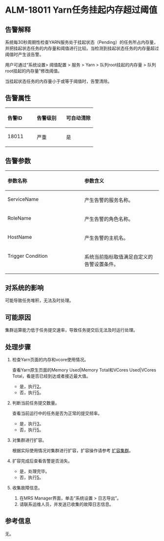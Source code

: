# ALM-18011 Yarn任务挂起内存超过阈值<a name="alm_18011"></a>

## 告警解释<a name="zh-cn_topic_0227101910_zh-cn_topic_0087039425_section43920869"></a>

系统每30秒周期性检查YARN服务处于挂起状态（Pending）的任务所占内存量，并把挂起状态任务的内存量和阈值进行比较。当检测到挂起状态任务的内存量超过阈值时产生该告警。

用户可通过“系统设置\> 阈值配置 \> 服务 \> Yarn \> 队列root挂起的内存量 \> 队列root挂起的内存量”修改阈值。

当挂起状态任务的内存量小于或等于阈值时，告警清除。

## 告警属性<a name="zh-cn_topic_0227101910_zh-cn_topic_0087039425_section59743502"></a>

<a name="zh-cn_topic_0227101910_zh-cn_topic_0087039425_table64843092"></a>
<table><thead align="left"><tr id="zh-cn_topic_0227101910_zh-cn_topic_0087039425_row10409628"><th class="cellrowborder" valign="top" width="33.33333333333333%" id="mcps1.1.4.1.1"><p id="zh-cn_topic_0227101910_zh-cn_topic_0087039425_p37873528"><a name="zh-cn_topic_0227101910_zh-cn_topic_0087039425_p37873528"></a><a name="zh-cn_topic_0227101910_zh-cn_topic_0087039425_p37873528"></a>告警ID</p>
</th>
<th class="cellrowborder" valign="top" width="33.33333333333333%" id="mcps1.1.4.1.2"><p id="zh-cn_topic_0227101910_zh-cn_topic_0087039425_p47856888"><a name="zh-cn_topic_0227101910_zh-cn_topic_0087039425_p47856888"></a><a name="zh-cn_topic_0227101910_zh-cn_topic_0087039425_p47856888"></a>告警级别</p>
</th>
<th class="cellrowborder" valign="top" width="33.33333333333333%" id="mcps1.1.4.1.3"><p id="zh-cn_topic_0227101910_zh-cn_topic_0087039425_p51202692"><a name="zh-cn_topic_0227101910_zh-cn_topic_0087039425_p51202692"></a><a name="zh-cn_topic_0227101910_zh-cn_topic_0087039425_p51202692"></a>可自动清除</p>
</th>
</tr>
</thead>
<tbody><tr id="zh-cn_topic_0227101910_zh-cn_topic_0087039425_row53777413"><td class="cellrowborder" valign="top" width="33.33333333333333%" headers="mcps1.1.4.1.1 "><p id="zh-cn_topic_0227101910_p431016914314"><a name="zh-cn_topic_0227101910_p431016914314"></a><a name="zh-cn_topic_0227101910_p431016914314"></a>18011</p>
</td>
<td class="cellrowborder" valign="top" width="33.33333333333333%" headers="mcps1.1.4.1.2 "><p id="zh-cn_topic_0227101910_p73091983110"><a name="zh-cn_topic_0227101910_p73091983110"></a><a name="zh-cn_topic_0227101910_p73091983110"></a>严重</p>
</td>
<td class="cellrowborder" valign="top" width="33.33333333333333%" headers="mcps1.1.4.1.3 "><p id="zh-cn_topic_0227101910_p2308169103111"><a name="zh-cn_topic_0227101910_p2308169103111"></a><a name="zh-cn_topic_0227101910_p2308169103111"></a>是</p>
</td>
</tr>
</tbody>
</table>

## 告警参数<a name="zh-cn_topic_0227101910_zh-cn_topic_0087039425_section820607"></a>

<a name="zh-cn_topic_0227101910_zh-cn_topic_0087039425_table66543927"></a>
<table><thead align="left"><tr id="zh-cn_topic_0227101910_zh-cn_topic_0087039425_row61284534"><th class="cellrowborder" valign="top" width="50%" id="mcps1.1.3.1.1"><p id="zh-cn_topic_0227101910_zh-cn_topic_0087039425_p65100236"><a name="zh-cn_topic_0227101910_zh-cn_topic_0087039425_p65100236"></a><a name="zh-cn_topic_0227101910_zh-cn_topic_0087039425_p65100236"></a>参数名称</p>
</th>
<th class="cellrowborder" valign="top" width="50%" id="mcps1.1.3.1.2"><p id="zh-cn_topic_0227101910_zh-cn_topic_0087039425_p38627770"><a name="zh-cn_topic_0227101910_zh-cn_topic_0087039425_p38627770"></a><a name="zh-cn_topic_0227101910_zh-cn_topic_0087039425_p38627770"></a>参数含义</p>
</th>
</tr>
</thead>
<tbody><tr id="zh-cn_topic_0227101910_zh-cn_topic_0087039425_row41841705"><td class="cellrowborder" valign="top" width="50%" headers="mcps1.1.3.1.1 "><p id="zh-cn_topic_0227101910_p9439174316"><a name="zh-cn_topic_0227101910_p9439174316"></a><a name="zh-cn_topic_0227101910_p9439174316"></a>ServiceName</p>
</td>
<td class="cellrowborder" valign="top" width="50%" headers="mcps1.1.3.1.2 "><p id="zh-cn_topic_0227101910_zh-cn_topic_0087039425_p48178601"><a name="zh-cn_topic_0227101910_zh-cn_topic_0087039425_p48178601"></a><a name="zh-cn_topic_0227101910_zh-cn_topic_0087039425_p48178601"></a>产生告警的服务名称。</p>
</td>
</tr>
<tr id="zh-cn_topic_0227101910_zh-cn_topic_0087039425_row30954226"><td class="cellrowborder" valign="top" width="50%" headers="mcps1.1.3.1.1 "><p id="zh-cn_topic_0227101910_zh-cn_topic_0087039425_p24264406"><a name="zh-cn_topic_0227101910_zh-cn_topic_0087039425_p24264406"></a><a name="zh-cn_topic_0227101910_zh-cn_topic_0087039425_p24264406"></a>RoleName</p>
</td>
<td class="cellrowborder" valign="top" width="50%" headers="mcps1.1.3.1.2 "><p id="zh-cn_topic_0227101910_p8405174319"><a name="zh-cn_topic_0227101910_p8405174319"></a><a name="zh-cn_topic_0227101910_p8405174319"></a>产生告警的角色名称。</p>
</td>
</tr>
<tr id="zh-cn_topic_0227101910_zh-cn_topic_0087039425_row39121107"><td class="cellrowborder" valign="top" width="50%" headers="mcps1.1.3.1.1 "><p id="zh-cn_topic_0227101910_zh-cn_topic_0087039425_p14693133"><a name="zh-cn_topic_0227101910_zh-cn_topic_0087039425_p14693133"></a><a name="zh-cn_topic_0227101910_zh-cn_topic_0087039425_p14693133"></a>HostName</p>
</td>
<td class="cellrowborder" valign="top" width="50%" headers="mcps1.1.3.1.2 "><p id="zh-cn_topic_0227101910_zh-cn_topic_0087039425_p49293152"><a name="zh-cn_topic_0227101910_zh-cn_topic_0087039425_p49293152"></a><a name="zh-cn_topic_0227101910_zh-cn_topic_0087039425_p49293152"></a>产生告警的主机名。</p>
</td>
</tr>
<tr id="zh-cn_topic_0227101910_row1987111012143"><td class="cellrowborder" valign="top" width="50%" headers="mcps1.1.3.1.1 "><p id="zh-cn_topic_0227101910_p189541711101411"><a name="zh-cn_topic_0227101910_p189541711101411"></a><a name="zh-cn_topic_0227101910_p189541711101411"></a>Trigger Condition</p>
</td>
<td class="cellrowborder" valign="top" width="50%" headers="mcps1.1.3.1.2 "><p id="zh-cn_topic_0227101910_p995431113148"><a name="zh-cn_topic_0227101910_p995431113148"></a><a name="zh-cn_topic_0227101910_p995431113148"></a>系统当前指标取值满足自定义的告警设置条件。</p>
</td>
</tr>
</tbody>
</table>

## 对系统的影响<a name="zh-cn_topic_0227101910_zh-cn_topic_0087039425_section7385465"></a>

可能导致任务堆积，无法及时处理。

## 可能原因<a name="zh-cn_topic_0227101910_zh-cn_topic_0087039425_section66469189"></a>

集群运算能力低于任务提交速率，导致任务提交后无法及时运行处理。

## 处理步骤<a name="zh-cn_topic_0227101910_section14111549283"></a>

1.  检查Yarn页面的内存和vcore使用情况。

    查看Yarn原生页面的Memory Used|Memory Total和VCores Used|VCores Total，看是否已经到达或者接近最大值。

    -   是，执行[2](#zh-cn_topic_0227101910_li181801656143013)。
    -   否，执行[5](#zh-cn_topic_0227101910_li572522141314)。

2.  <a name="zh-cn_topic_0227101910_li181801656143013"></a>判断当前任务提交数量。

    查看当前运行中的任务是否为正常的提交频率。

    -   是，执行[3](#zh-cn_topic_0227101910_li10509161210322)。
    -   否，执行[5](#zh-cn_topic_0227101910_li572522141314)。

3.  <a name="zh-cn_topic_0227101910_li10509161210322"></a>对集群进行扩容。

    根据实际使用情况对集群进行扩容，扩容操作请参考  [扩容集群](扩容集群.md)。

4.  扩容完成后查看告警是否消失。
    -   是，处理完毕。
    -   否，执行[5](#zh-cn_topic_0227101910_li572522141314)。

5.  <a name="zh-cn_topic_0227101910_li572522141314"></a>收集故障信息。
    1.  在MRS Manager界面，单击“系统设置 \> 日志导出”。
    2.  请联系运维人员，并发送已收集的故障日志信息。


## 参考信息<a name="zh-cn_topic_0227101910_zh-cn_topic_0087039425_section15295265"></a>

无。

